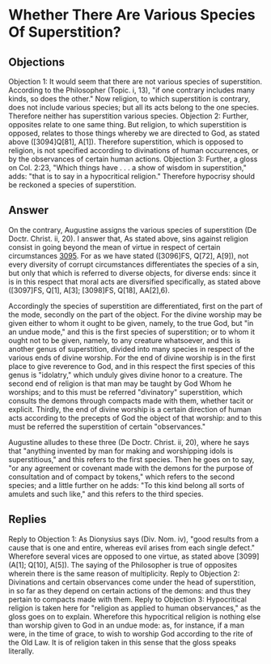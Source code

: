 # Whether There Are Various Species Of Superstition?
## Objections
Objection 1: It would seem that there are not various species of superstition. According to the Philosopher (Topic. i, 13), "if one contrary includes many kinds, so does the other." Now religion, to which superstition is contrary, does not include various species; but all its acts belong to the one species. Therefore neither has superstition various species.
Objection 2: Further, opposites relate to one same thing. But religion, to which superstition is opposed, relates to those things whereby we are directed to God, as stated above ([3094]Q[81], A[1]). Therefore superstition, which is opposed to religion, is not specified according to divinations of human occurrences, or by the observances of certain human actions.
Objection 3: Further, a gloss on Col. 2:23, "Which things have . . . a show of wisdom in superstition," adds: "that is to say in a hypocritical religion." Therefore hypocrisy should be reckoned a species of superstition.
## Answer
On the contrary, Augustine assigns the various species of superstition (De Doctr. Christ. ii, 20).
I answer that, As stated above, sins against religion consist in going beyond the mean of virtue in respect of certain circumstances [3095](A[1]). For as we have stated ([3096]FS, Q[72], A[9]), not every diversity of corrupt circumstances differentiates the species of a sin, but only that which is referred to diverse objects, for diverse ends: since it is in this respect that moral acts are diversified specifically, as stated above ([3097]FS, Q[1], A[3]; [3098]FS, Q[18], AA[2],6).

Accordingly the species of superstition are differentiated, first on the part of the mode, secondly on the part of the object. For the divine worship may be given either to whom it ought to be given, namely, to the true God, but "in an undue mode," and this is the first species of superstition; or to whom it ought not to be given, namely, to any creature whatsoever, and this is another genus of superstition, divided into many species in respect of the various ends of divine worship. For the end of divine worship is in the first place to give reverence to God, and in this respect the first species of this genus is "idolatry," which unduly gives divine honor to a creature. The second end of religion is that man may be taught by God Whom he worships; and to this must be referred "divinatory" superstition, which consults the demons through compacts made with them, whether tacit or explicit. Thirdly, the end of divine worship is a certain direction of human acts according to the precepts of God the object of that worship: and to this must be referred the superstition of certain "observances."

Augustine alludes to these three (De Doctr. Christ. ii, 20), where he says that "anything invented by man for making and worshipping idols is superstitious," and this refers to the first species. Then he goes on to say, "or any agreement or covenant made with the demons for the purpose of consultation and of compact by tokens," which refers to the second species; and a little further on he adds: "To this kind belong all sorts of amulets and such like," and this refers to the third species.
## Replies
Reply to Objection 1: As Dionysius says (Div. Nom. iv), "good results from a cause that is one and entire, whereas evil arises from each single defect." Wherefore several vices are opposed to one virtue, as stated above [3099](A[1]; Q[10], A[5]). The saying of the Philosopher is true of opposites wherein there is the same reason of multiplicity.
Reply to Objection 2: Divinations and certain observances come under the head of superstition, in so far as they depend on certain actions of the demons: and thus they pertain to compacts made with them.
Reply to Objection 3: Hypocritical religion is taken here for "religion as applied to human observances," as the gloss goes on to explain. Wherefore this hypocritical religion is nothing else than worship given to God in an undue mode: as, for instance, if a man were, in the time of grace, to wish to worship God according to the rite of the Old Law. It is of religion taken in this sense that the gloss speaks literally.